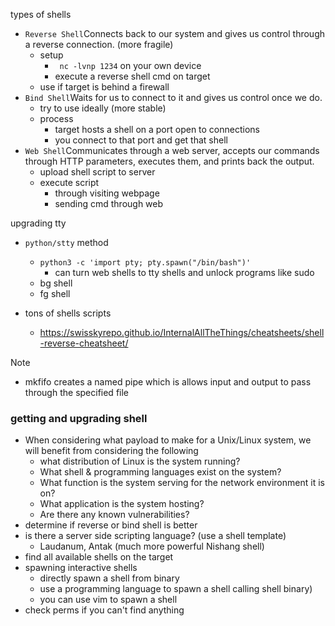 types of shells
- `Reverse Shell`Connects back to our system and gives us control through a reverse connection. (more fragile)
	- setup
		- ` nc -lvnp 1234` on your own device
		- execute a reverse shell cmd on target
	- use if target is behind a firewall 
- `Bind Shell`Waits for us to connect to it and gives us control once we do.
	- try to use ideally (more stable)
	- process
		- target hosts a shell on a port open to connections
		- you connect to that port and get that shell
- `Web Shell`Communicates through a web server, accepts our commands through HTTP parameters, executes them, and prints back the output.
	- upload shell script to server
	- execute script
		- through visiting webpage
		- sending cmd through web


upgrading tty
- `python/stty` method
	- ``python3 -c 'import pty; pty.spawn("/bin/bash")'``
		- can turn web shells to tty shells and unlock programs like sudo
	- bg shell
	- fg shell



- tons of shells  scripts
	- https://swisskyrepo.github.io/InternalAllTheThings/cheatsheets/shell-reverse-cheatsheet/


Note
- mkfifo creates a named pipe which is allows input and output to pass through the specified file




### getting and upgrading shell
- When considering what payload to make for a Unix/Linux system, we will benefit from considering the following
	- what distribution of Linux is the system running?
	- What shell & programming languages exist on the system?
	- What function is the system serving for the network environment it  is on?
	- What application is the system hosting?
	- Are there any known vulnerabilities?
- determine if reverse or bind shell is better
- is there a server side scripting language? (use a shell template)
	- Laudanum, Antak (much more powerful Nishang shell)
- find all available shells on the target
- spawning interactive shells
	- directly spawn a shell from binary
	- use a programming language to spawn a shell calling shell binary)
	- you can use vim to spawn a shell
- check perms if you can't find anything